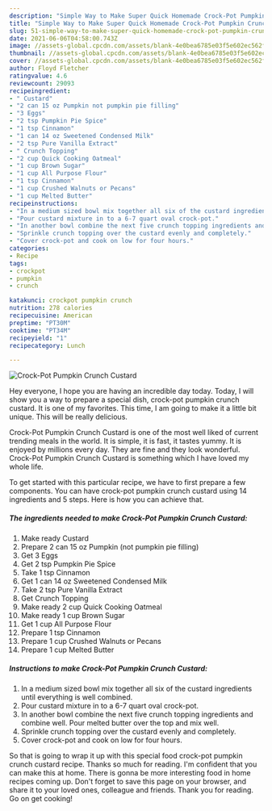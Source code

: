 ```yaml
---
description: "Simple Way to Make Super Quick Homemade Crock-Pot Pumpkin Crunch Custard"
title: "Simple Way to Make Super Quick Homemade Crock-Pot Pumpkin Crunch Custard"
slug: 51-simple-way-to-make-super-quick-homemade-crock-pot-pumpkin-crunch-custard
date: 2021-06-06T04:58:00.743Z
image: //assets-global.cpcdn.com/assets/blank-4e0bea6785e03f5e602ec562f230caae08da540cada707380b4fe1bbebba43da.png
thumbnail: //assets-global.cpcdn.com/assets/blank-4e0bea6785e03f5e602ec562f230caae08da540cada707380b4fe1bbebba43da.png
cover: //assets-global.cpcdn.com/assets/blank-4e0bea6785e03f5e602ec562f230caae08da540cada707380b4fe1bbebba43da.png
author: Floyd Fletcher
ratingvalue: 4.6
reviewcount: 29093
recipeingredient:
- " Custard"
- "2 can 15 oz Pumpkin not pumpkin pie filling"
- "3 Eggs"
- "2 tsp Pumpkin Pie Spice"
- "1 tsp Cinnamon"
- "1 can 14 oz Sweetened Condensed Milk"
- "2 tsp Pure Vanilla Extract"
- " Crunch Topping"
- "2 cup Quick Cooking Oatmeal"
- "1 cup Brown Sugar"
- "1 cup All Purpose Flour"
- "1 tsp Cinnamon"
- "1 cup Crushed Walnuts or Pecans"
- "1 cup Melted Butter"
recipeinstructions:
- "In a medium sized bowl mix together all six of the custard ingredients until everything is well combined."
- "Pour custard mixture in to a 6-7 quart oval crock-pot."
- "In another bowl combine the next five crunch topping ingredients and combine well. Pour melted butter over the top and mix well."
- "Sprinkle crunch topping over the custard evenly and completely."
- "Cover crock-pot and cook on low for four hours."
categories:
- Recipe
tags:
- crockpot
- pumpkin
- crunch

katakunci: crockpot pumpkin crunch 
nutrition: 278 calories
recipecuisine: American
preptime: "PT30M"
cooktime: "PT34M"
recipeyield: "1"
recipecategory: Lunch

---
```



![Crock-Pot Pumpkin Crunch Custard](//assets-global.cpcdn.com/assets/blank-4e0bea6785e03f5e602ec562f230caae08da540cada707380b4fe1bbebba43da.png)

Hey everyone, I hope you are having an incredible day today. Today, I will show you a way to prepare a special dish, crock-pot pumpkin crunch custard. It is one of my favorites. This time, I am going to make it a little bit unique. This will be really delicious.

Crock-Pot Pumpkin Crunch Custard is one of the most well liked of current trending meals in the world. It is simple, it is fast, it tastes yummy. It is enjoyed by millions every day. They are fine and they look wonderful. Crock-Pot Pumpkin Crunch Custard is something which I have loved my whole life.




To get started with this particular recipe, we have to first prepare a few components. You can have crock-pot pumpkin crunch custard using 14 ingredients and 5 steps. Here is how you can achieve that.

<!--inarticleads1-->

##### The ingredients needed to make Crock-Pot Pumpkin Crunch Custard:

1. Make ready  Custard
1. Prepare 2 can 15 oz Pumpkin (not pumpkin pie filling)
1. Get 3 Eggs
1. Get 2 tsp Pumpkin Pie Spice
1. Take 1 tsp Cinnamon
1. Get 1 can 14 oz Sweetened Condensed Milk
1. Take 2 tsp Pure Vanilla Extract
1. Get  Crunch Topping
1. Make ready 2 cup Quick Cooking Oatmeal
1. Make ready 1 cup Brown Sugar
1. Get 1 cup All Purpose Flour
1. Prepare 1 tsp Cinnamon
1. Prepare 1 cup Crushed Walnuts or Pecans
1. Prepare 1 cup Melted Butter




<!--inarticleads2-->

##### Instructions to make Crock-Pot Pumpkin Crunch Custard:

1. In a medium sized bowl mix together all six of the custard ingredients until everything is well combined.
1. Pour custard mixture in to a 6-7 quart oval crock-pot.
1. In another bowl combine the next five crunch topping ingredients and combine well. Pour melted butter over the top and mix well.
1. Sprinkle crunch topping over the custard evenly and completely.
1. Cover crock-pot and cook on low for four hours.




So that is going to wrap it up with this special food crock-pot pumpkin crunch custard recipe. Thanks so much for reading. I'm confident that you can make this at home. There is gonna be more interesting food in home recipes coming up. Don't forget to save this page on your browser, and share it to your loved ones, colleague and friends. Thank you for reading. Go on get cooking!
